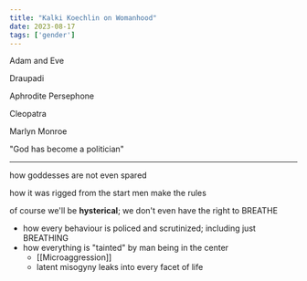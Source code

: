 ```yaml
---
title: "Kalki Koechlin on Womanhood"
date: 2023-08-17
tags: ['gender']
---
```


Adam and Eve

Draupadi

Aphrodite
Persephone

Cleopatra

Marlyn Monroe

"God has become a politician"

---

how goddesses are not even spared

how it was rigged from the start
	men make the rules
	

of course we'll be **hysterical**; we don't even have the right to BREATHE 

- how every behaviour is policed and scrutinized; including just BREATHING
- how everything is "tainted" by man being in the center 
	- [[Microaggression]]
	- latent misogyny
leaks into every facet of life 



